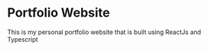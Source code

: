 # Portfolio Website

This is my personal portfolio website that is built using ReactJs and Typescript
